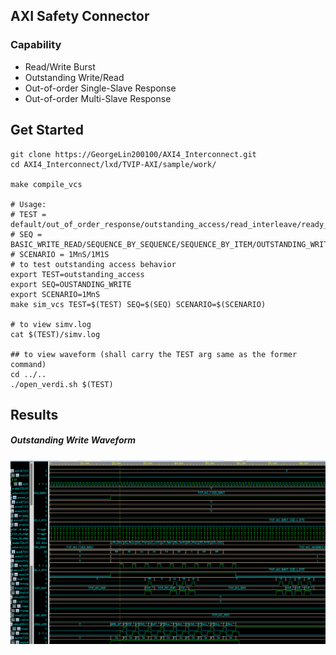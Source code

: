 ## AXI Safety Connector
### Capability
 - Read/Write Burst
 - Outstanding Write/Read
 - Out-of-order Single-Slave Response
 - Out-of-order Multi-Slave Response
 
## Get Started
```
git clone https://GeorgeLin200100/AXI4_Interconnect.git
cd AXI4_Interconnect/lxd/TVIP-AXI/sample/work/

make compile_vcs

# Usage:
# TEST = default/out_of_order_response/outstanding_access/read_interleave/ready_delay/request_delay/response_delay/wvalid_preceding_awvalid
# SEQ = BASIC_WRITE_READ/SEQUENCE_BY_SEQUENCE/SEQUENCE_BY_ITEM/OUTSTANDING_WRITE/ALL_SEQUENCES
# SCENARIO = 1MnS/1M1S
# to test outstanding access behavior
export TEST=outstanding_access
export SEQ=OUSTANDING_WRITE
export SCENARIO=1MnS
make sim_vcs TEST=$(TEST) SEQ=$(SEQ) SCENARIO=$(SCENARIO)

# to view simv.log
cat $(TEST)/simv.log

## to view waveform (shall carry the TEST arg same as the former command)
cd ../..
./open_verdi.sh $(TEST)
```

## Results
##### Outstanding Write Waveform
![outstanding_write](assets/outstanding_write.png)